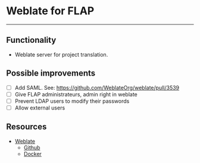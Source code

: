 # Weblate for FLAP

---

## Functionality

- Weblate server for project translation.

## Possible improvements

- [ ] Add SAML. See: https://github.com/WeblateOrg/weblate/pull/3539
- [ ] Give FLAP administrateurs, admin right in weblate
- [ ] Prevent LDAP users to modify their passwords
- [ ] Allow external users

## Resources

- [Weblate](https://weblate.org)
  - [Github](https://github.com/WeblateOrg/weblate)
  - [Docker](https://hub.docker.com/r/weblate/weblate)

